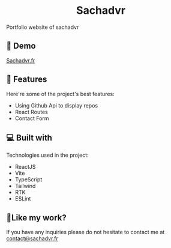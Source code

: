<h1 align="center" id="title">Sachadvr</h1>

<p id="description">Portfolio website of sachadvr</p>

<h2>🚀 Demo</h2>

[Sachadvr.fr](Sachadvr.fr)



  
  
<h2>🧐 Features</h2>

Here're some of the project's best features:

*   Using Github Api to display repos
*   React Routes
*   Contact Form

  
  
<h2>💻 Built with</h2>

Technologies used in the project:

*   ReactJS
*   Vite
*   TypeScript
*   Tailwind
*   RTK
*   ESLint

<h2>💖Like my work?</h2>

If you have any inquiries please do not hesitate to contact me at contact@sachadvr.fr